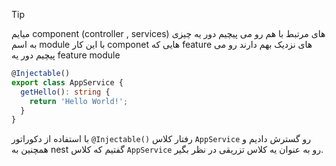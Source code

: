 >[!tip]
>میایم component (controller , services) های مرتبط با هم رو می پیچیم دور یه چیزی به اسم module
>با این کار componet هایی که feature های نزدیک بهم دارند رو می پیچیم دور یه feature module

```ts
@Injectable()  
export class AppService {  
  getHello(): string {  
    return 'Hello World!';  
  }  
}
```

با استفاده از دکوراتور `@Injectable()` رفتار کلاس `AppService` رو گسترش دادیم و همچنین به nest گفتیم که کلاس `AppService` رو به عنوان یه کلاس تزریقی در نظر بگیر.

